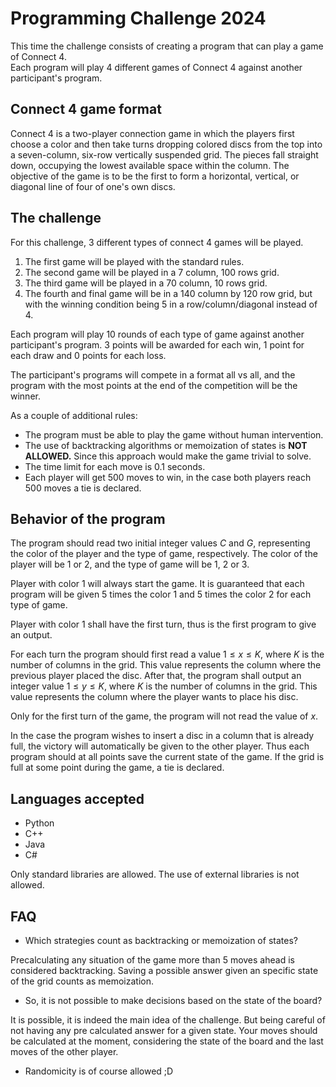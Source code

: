 # Programming Challenge 2024

This time the challenge consists of creating a program that can play a game of Connect 4.<br>
Each program will play 4 different games of Connect 4 against another participant's program.<br>

## Connect 4 game format 

Connect 4 is a two-player connection game in which the players first choose a color and then take turns dropping colored discs from the top into a seven-column, six-row vertically suspended grid. The pieces fall straight down, occupying the lowest available space within the column. The objective of the game is to be the first to form a horizontal, vertical, or diagonal line of four of one's own discs. 

## The challenge

For this challenge, 3 different types of connect 4 games will be played.  
1. The first game will be played with the standard rules. 
2. The second game will be played in a 7 column, 100 rows grid.
3. The third game will be played in a 70 column, 10 rows grid.
4. The fourth and final game will be in a 140 column by 120 row grid, but with the winning condition being 5 in a row/column/diagonal instead of 4.

Each program will play 10 rounds of each type of game against another participant's program. 3 points will be awarded for each win, 1 point for each draw and 0 points for each loss. 

The participant's programs will compete in a format all vs all, and the program with the most points at the end of the competition will be the winner.

As a couple of additional rules:
- The program must be able to play the game without human intervention.
- The use of backtracking algorithms or memoization of states is **NOT ALLOWED.** Since this approach would make the game trivial to solve.
- The time limit for each move is 0.1 seconds.
- Each player will get 500 moves to win, in the case both players reach 500 moves a tie is declared.

## Behavior of the program 
The program should read two initial integer values $C$ and $G$, representing the color of the player and the type of game, respectively. The color of the player will be 1 or 2, and the type of game will be 1, 2 or 3.

Player with color 1 will always start the game.
It is guaranteed that each program will be given 5 times the color 1 and 5 times the color 2 for each type of game.

Player with color 1 shall have the first turn, thus is the first program to give an output.

For each turn the program should first read a value $1 \leq x \leq K$, where $K$ is the number of columns in the grid. This value represents the column where the previous player placed the disc.
After that, the program shall output an integer value $1 \leq y \leq K$, where $K$ is the number of columns in the grid. This value represents the column where the player wants to place his disc.

Only for the first turn of the game, the program will not read the value of $x$.

In the case the program wishes to insert a disc in a column that is already full, the victory will automatically be given to the other player. Thus each program should at all points save the current state of the game.
If the grid is full at some point during the game, a tie is declared.

## Languages accepted ##
- Python
- C++
- Java
- C#

Only standard libraries are allowed. The use of external libraries is not allowed.

## FAQ

- Which strategies count as backtracking or memoization of states?

Precalculating any situation of the game more than 5 moves ahead is considered backtracking.
Saving a possible answer given an specific state of the grid counts as memoization.

- So, it is not possible to make decisions based on the state of the board?

It is possible, it is indeed the main idea of the challenge. But being careful of not having any pre calculated answer for a given state.
Your moves should be calculated at the moment, considering the state of the board and the last moves of the other player.

- Randomicity is of course allowed ;D
